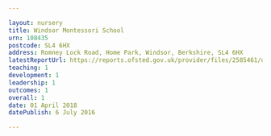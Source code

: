 ```yaml
---

layout: nursery
title: Windsor Montessori School
urn: 108435
postcode: SL4 6HX
address: Romney Lock Road, Home Park, Windsor, Berkshire, SL4 6HX
latestReportUrl: https://reports.ofsted.gov.uk/provider/files/2585461/urn/108435.pdf
teaching: 1
development: 1
leadership: 1
outcomes: 1
overall: 1
date: 01 April 2018 
datePublish: 6 July 2016

---
```

